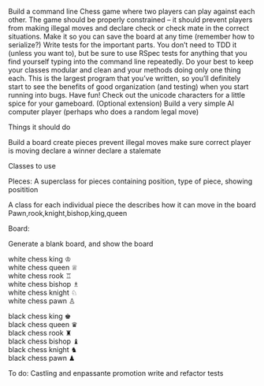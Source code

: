 Build a command line Chess game where two players can play against each other.
The game should be properly constrained – it should prevent players from making illegal moves and declare check or check mate in the correct situations.
Make it so you can save the board at any time (remember how to serialize?)
Write tests for the important parts. You don’t need to TDD it (unless you want to), but be sure to use RSpec tests for anything that you find yourself typing into the command line repeatedly.
Do your best to keep your classes modular and clean and your methods doing only one thing each. This is the largest program that you’ve written, so you’ll definitely start to see the benefits of good organization (and testing) when you start running into bugs.
Have fun! Check out the unicode characters for a little spice for your gameboard.
(Optional extension) Build a very simple AI computer player (perhaps who does a random legal move)


Things it should do

Build a board
create pieces
prevent illegal moves
make sure correct player is moving
declare a winner
declare a stalemate

Classes to use

PIeces:
A superclass for pieces containing
position, type of piece, showing positition

A class for each individual piece the describes how it can move in the board
Pawn,rook,knight,bishop,king,queen

Board:

Generate a blank board, and show the board

white chess king	♔	
white chess queen	♕	
white chess rook	♖	
white chess bishop	♗	
white chess knight	♘	
white chess pawn	♙	

black chess king	♚	
black chess queen	♛		
black chess rook	♜	
black chess bishop	♝	
black chess knight	♞	
black chess pawn	♟︎

To do:
Castling and enpassante promotion
write and refactor tests
